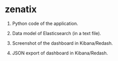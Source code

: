 # zenatix
1. Python code of the application.

2. Data model of Elasticsearch (in a text file).

3. Screenshot of the dashboard in Kibana/Redash.

4. JSON export of dashboard in Kibana/Redash.
